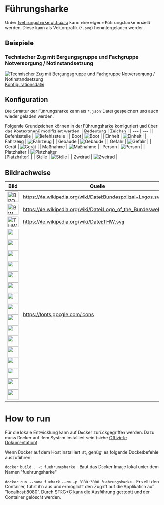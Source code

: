 # Führungsharke
Unter [fuehrungsharke.github.io](https://fuehrungsharke.github.io/) kann eine eigene Führungsharke erstellt werden. Diese kann als Vektorgrafik (`*.svg`) heruntergeladen werden.

## Beispiele

### Technischer Zug mit Bergungsgruppe und Fachgruppe Notversorgung / Notinstandsetzung
![Technischer Zug mit Bergungsgruppe und Fachgruppe Notversorgung / Notinstandsetzung](./examples/TZ_B_N.svg)
[Konfigurationsdatei](./examples/TZ_B_N.json)

## Konfiguration
Die Struktur der Führungsharke kann als `*.json`-Datei gespeichert und auch wieder geladen werden.

Folgende Grundzeichen können in der Führungsharke konfiguriert und über das Kontextmenü modifiziert werden:
| Bedeutung | Zeichen |
| --- | --- |
| Befehlsstelle | ![Befehlsstelle](./icons/signs/flag.svg) |
| Boot | ![Boot](./icons/signs/boat.svg) |
| Einheit | ![Einheit](./icons/signs/unit.svg) |
| Fahrzeug | ![Fahrzeug](./icons/signs/vehicle.svg) |
| Gebäude | ![Gebäude](./icons/signs/building.svg) |
| Gefahr | ![Gefahr](./icons/signs/hazard.svg) |
| Gerät | ![Gerät](./icons/signs/equipment.svg) |
| Maßnahme | ![Maßnahme](./icons/signs/measure.svg) |
| Person | ![Person](./icons/signs/person.svg) |
| Platzhalter | ![Platzhalter](./signs/Empty.svg)<br>\[Platzhalter\] |
| Stelle | ![Stelle](./icons/signs/place.svg) |
| Zweirad | ![Zweirad](./icons/signs/bike.svg) |

## Bildnachweise
| Bild | Quelle | Lizenz |
| --- | --- | --- |
| <img src="./icons/orgs/Bundespolizei.svg" alt="BPOL" width="35"/> | https://de.wikipedia.org/wiki/Datei:Bundespolizei-Logos.svg | Gemeinfrei |
| <img src="./icons/orgs/Bundeswehr.svg" alt="BW" width="35"/> | https://de.wikipedia.org/wiki/Datei:Logo_of_the_Bundeswehr.svg | Gemeinfrei |
| <img src="./icons/orgs/THW.svg" alt="THW" width="35"/> | https://de.wikipedia.org/wiki/Datei:THW.svg | Gemeinfrei |
| <img src="./icons/ui/add.svg" width="35"/><img src="./icons/ui/calc.svg" width="35"/><img src="./icons/ui/collapse.svg" width="35"/><img src="./icons/ui/copy.svg" width="35"/><img src="./icons/ui/cut.svg" width="35"/><img src="./icons/ui/decollapse.svg" width="35"/><img src="./icons/ui/delete.svg" width="35"/><img src="./icons/ui/edit.svg" width="35"/><img src="./icons/ui/eye_disabled.svg" width="35"/><img src="./icons/ui/eye.svg" width="35"/><img src="./icons/ui/organisation.svg" width="35"/><img src="./icons/ui/paste.svg" width="35"/><img src="./icons/ui/reset.svg" width="35"/><img src="./icons/ui/sum.svg" width="35"/><img src="./icons/ui/toggle_off.svg" width="35"/><img src="./icons/ui/toggle_on.svg" width="35"/> | https://fonts.google.com/icons | [Creative Commons](https://creativecommons.org/licenses/by-sa/4.0/) |

# How to run
Für die lokale Entwicklung kann auf Docker zurückgegriffen werden. Dazu muss Docker auf dem System installiert sein (siehe [Offizielle Dokumentation](https://docs.docker.com/engine/install/))

Wenn Docker auf dem Host installiert ist, genügt es folgende Dockerbefehle auszuführen:
<p><code>docker build . -t fuehrungsharke</code> - Baut das Docker Image lokal unter dem Namen "fuehrungsharke"</p>
<p><code>docker run --name fuehark --rm -p 8080:3000 fuehrungsharke</code> - Erstellt den Container, führt ihn aus und ermöglicht den Zugriff auf die Applikation auf "localhost:8080". Durch STRG+C kann die Ausführung gestoptt und der Container gelöscht werden.</p>